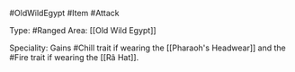 #OldWildEgypt #Item #Attack

Type: #Ranged
Area: [[Old Wild Egypt]]

Speciality: Gains #Chill trait if wearing the [[Pharaoh's Headwear]] and the #Fire trait if wearing the [[Râ Hat]].